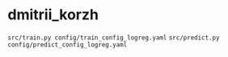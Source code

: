 # dmitrii_korzh

`src/train.py config/train_config_logreg.yaml`
`src/predict.py config/predict_config_logreg.yaml`
